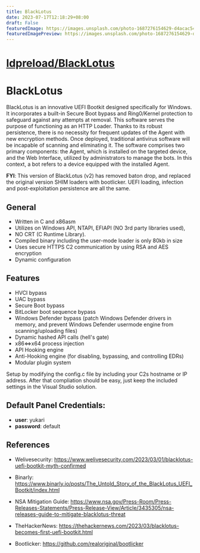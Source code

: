 ```yaml
---
title: BlackLotus
date: 2023-07-17T12:18:29+08:00
draft: False
featuredImage: https://images.unsplash.com/photo-1687276154629-d4acac547d55?ixid=M3w0NjAwMjJ8MHwxfHJhbmRvbXx8fHx8fHx8fDE2ODk1Njc0NDJ8&ixlib=rb-4.0.3
featuredImagePreview: https://images.unsplash.com/photo-1687276154629-d4acac547d55?ixid=M3w0NjAwMjJ8MHwxfHJhbmRvbXx8fHx8fHx8fDE2ODk1Njc0NDJ8&ixlib=rb-4.0.3
---
```


# [ldpreload/BlackLotus](https://github.com/ldpreload/BlackLotus)

# BlackLotus
BlackLotus is an innovative UEFI Bootkit designed specifically for Windows. It incorporates a built-in Secure Boot bypass and Ring0/Kernel protection to safeguard against any attempts at removal. This software serves the purpose of functioning as an HTTP Loader. Thanks to its robust persistence, there is no necessity for frequent updates of the Agent with new encryption methods. Once deployed, traditional antivirus software will be incapable of scanning and eliminating it. The software comprises two primary components: the Agent, which is installed on the targeted device, and the Web Interface, utilized by administrators to manage the bots. In this context, a bot refers to a device equipped with the installed Agent.

**FYI**: This version of BlackLotus (v2) has removed baton drop, and replaced the original version SHIM loaders with bootlicker. UEFI loading, infection and post-exploitation persistence are all the same.

## General
- Written in C and x86asm
- Utilizes on Windows API, NTAPI, EFIAPI (NO 3rd party libraries used),
- NO CRT (C Runtime Library).
- Compiled binary including the user-mode loader is only 80kb in size
- Uses secure HTTPS C2 communication by using RSA and AES encryption
- Dynamic configuration


## Features
- HVCI bypass
- UAC bypass
- Secure Boot bypass
- BitLocker boot sequence bypass
- Windows Defender bypass (patch Windows Defender drivers in memory, and prevent Windows Defender usermode engine from scanning/uploading files)
- Dynamic hashed API calls (hell's gate)
- x86<=>x64 process injection
- API Hooking engine
- Anti-Hooking engine (for disabling, bypassing, and controlling EDRs)
- Modular plugin system


Setup by modifying the config.c file by including your C2s hostname or IP address.
After that compliation should be easy, just keep the included settings in the Visual Studio solution.

## Default Panel Credentials:

- **user**: yukari
- **password**: default

## References

* Welivesecurity: https://www.welivesecurity.com/2023/03/01/blacklotus-uefi-bootkit-myth-confirmed

* Binarly: https://www.binarly.io/posts/The_Untold_Story_of_the_BlackLotus_UEFI_Bootkit/index.html

* NSA Mitigation Guide: https://www.nsa.gov/Press-Room/Press-Releases-Statements/Press-Release-View/Article/3435305/nsa-releases-guide-to-mitigate-blacklotus-threat

* TheHackerNews: https://thehackernews.com/2023/03/blacklotus-becomes-first-uefi-bootkit.html

* Bootlicker: https://github.com/realoriginal/bootlicker

